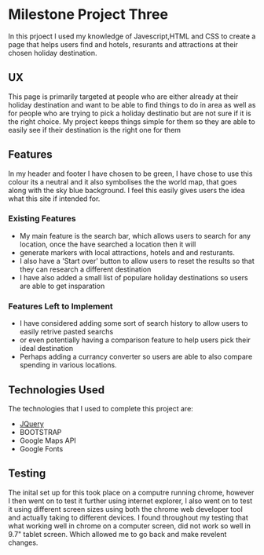 # Milestone Project Three

In this prjoect I used my knowledge of Javescript,HTML and CSS to create a page that helps users find 
and hotels, resurants and attractions at their chosen holiday destination.
 
## UX
  This page is primarily targeted at people who are either already at their holiday destination and want to be able to find things to
  do in area as well as for
  people who are trying to pick a holiday destinatio but are not sure if it is the right choice.
  My project keeps things simple for them so they are able to easily see if their destination is the right one for them 


## Features

  In my header and footer I have chosen to be green, I have chose to use this colour its a neutral
  and it also symbolises the the world map, that goes along with the sky blue background.
  I feel this easily gives users the idea what this site if intended for.
  
 
### Existing Features
- My main feature is the search bar, which allows users to search for any location, once the have searched a location then it will 
- generate markers with local attractions, hotels and and resturants.
- I also have a 'Start over' button to allow users to reset the results so that they can research a different destination
- I have also added a small list of populare holiday destinations so users are able to get insparation


### Features Left to Implement
- I have considered adding some sort of search history to allow users to easily retrive pasted searchs
- or even potentially having a comparison feature to help users pick their ideal destination
- Perhaps adding a currancy converter so users are able to also compare spending in various locations.

## Technologies Used
The technologies that I used to complete this project are:
- [JQuery](https://jquery.com)
- BOOTSTRAP
- Google Maps API 
- Google Fonts


## Testing

The inital set up for this took place on a computre running chrome, however I then went on to test it further using internet explorer, I also went on to test it 
using different screen sizes using both the chrome web developer tool and actually taking to different devices. I found throughout my testing that what working well in chrome 
on a computer screen, did not work so well in 9.7" tablet screen. Which allowed me to go back and make revelent changes. 

